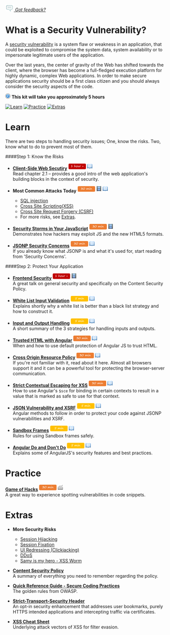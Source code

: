 *[![Feedback](/assets/feedback.gif) Got feedback?](https://docs.google.com/a/wix.com/forms/d/1aJHLJJsRKY_5TgHgsqh1Yrkt_EYaDkm-t8wCKNqGLMo/viewform?usp=send_form)*

# What is a Security Vulnerability?
A [security vulnerability](https://www.owasp.org/index.php/Category:Attack) is a system flaw or weakness in an application, that could be exploited to compromise the system data, system availability or to impersonate legitimate users of the application.

Over the last years, the center of gravity of the Web has shifted towards the client, 
where the browser has become a full-fledged execution platform for highly dynamic, complex Web applications.
In order to make secure applications security should be a first class citizen 
and you should always consider the security aspects of the code. 

![](/assets/clock-16.png) **This kit will take you approximately 5 hours**

<a href="#learn"><img src="https://github.com/wix/ng-training-kit/blob/master/assets/btn-learn.png" alt="Learn" height="48" width="140"></img></a>
<a href="#practice"><img src="https://github.com/wix/ng-training-kit/blob/master/assets/btn-practice.png" alt="Practice" height="48" width="140"></img></a>
<a href="#extras"><img src="https://github.com/wix/ng-training-kit/blob/master/assets/btn-extras.png" alt="Extras" height="48" width="140"></img></a>


# Learn
There are two steps to handling security issues; One, know the risks. Two, know what to do to prevent most of them. 

####Step 1: Know the Risks
- **[Client-Side Web Secutiry](https://lirias.kuleuven.be/bitstream/123456789/471059/1/thesis.pdf)**   <a href="#"><img src="/assets/time-1h.png"></img></a> <a href="#"><img src="/assets/tag-read.png"></img></a>      
Read chapter 2.1 – provides a good intro of the web application's building blocks in the context of security.

- **Most Common Attacks Today**   <a href="#"><img src="/assets/time-30m.png"></img></a> <a href="#"><img src="/assets/tag-video.png"></img></a>  <a href="#"><img src="/assets/tag-read.png"></img></a>        
  -	[SQL injection](http://www.veracode.com/security/sql-injection) 
  -	[Cross Site Scripting(XSS)](https://www.youtube.com/watch?v=7M-R6U2i5iI)
  -	[Cross Site Request Forgery (CSRF)](https://www.youtube.com/watch?v=oSvl1cdF4UM) 
  - For more risks, see [Extras](https://github.com/wix/ng-training-kit/new/master/Content#extras).


- **[Security Storms in Your JavaScript](https://www.youtube.com/watch?v=JcctFlYstqM)**   <a href="#"><img src="/assets/time-30m.png"></img></a> <a href="#"><img src="/assets/tag-video.png"></img></a>          
Demonstrates how hackers may exploit JS and the new HTML5 formats.

- **[JSONP Security Concerns](http://phocean.net/2013/10/13/csrf-with-jsonp.html)**   <a href="#"><img src="/assets/time-30m.png"></img></a> <a href="#"><img src="/assets/tag-read.png"></img></a>        
If you already know what JSONP is and what it's used for, start reading from 'Security Concerns'.

####Step 2: Protect Your Application
- **[Frontend Security](https://mikewest.org/2013/09/frontend-security-frontendconf-2013)**   <a href="#"><img src="/assets/time-1h.png"></img></a> <a href="#"><img src="/assets/tag-video.png"></img></a>      
A great talk on general security and specifically on the Content Security Policy.

- **[White List Input Validation](https://www.owasp.org/index.php/Input_Validation_Cheat_Sheet)**   <a href="#"><img src="/assets/time-5m.png"></img></a> <a href="#"><img src="/assets/tag-read.png"></img></a>      
Explains shortly why a white list is better than a black list strategy and how to construct it. 
- **[Input and Output Handling](https://vip.wordpress.com/documentation/best-practices/security/validating-sanitizing-escaping/)**   <a href="#"><img src="/assets/time-5m.png"></img></a> <a href="#"><img src="/assets/tag-read.png"></img></a>      
A short summary of the 3 strategies for handling inputs and outputs.

- **[Trusted HTML with Angular](http://odetocode.com/blogs/scott/archive/2014/09/10/a-journey-with-trusted-html-in-angularjs.aspx)**   <a href="#"><img src="/assets/time-30m.png"></img></a> <a href="#"><img src="/assets/tag-read.png"></img></a>      
When and how to use default protection of Angular JS to trust HTML.

- **[Cross Origin Resource Policy](http://odetocode.com/blogs/scott/archive/2014/09/10/a-journey-with-trusted-html-in-angularjs.aspx)**   <a href="#"><img src="/assets/time-30m.png"></img></a> <a href="#"><img src="/assets/tag-read.png"></img></a>      
If you're not familiar with it, read about it here. Almost all browsers support it and it can be a powerful tool for protecting the browser-server communication.

- **[Strict Contextual Escaping for XSS](https://docs.angularjs.org/api/ng/service/$sce)**   <a href="#"><img src="/assets/time-30m.png"></img></a> <a href="#"><img src="/assets/tag-read.png"></img></a>      
How to use Angular's `$sce` for binding in certain contexts to result in a value that is marked as safe to use for that context. 

- **[JSON Vulnerability and XSRF](https://docs.angularjs.org/api/ng/service/$http#json-vulnerability-protection)**   <a href="#"><img src="/assets/time-5m.png"></img></a> <a href="#"><img src="/assets/tag-read.png"></img></a>      
Angular methods to follow in order to protect your code against JSONP vulnerabilities and XSRF.

- **[Sandbox Frames](https://www.owasp.org/index.php/HTML5_Security_Cheat_Sheet#Sandboxed_frames)**   <a href="#"><img src="/assets/time-5m.png"></img></a> <a href="#"><img src="/assets/tag-read.png"></img></a>      
Rules for using Sandbox frames safely.

- **[Angular Do and Don't Do](https://docs.angularjs.org/guide/security)**   <a href="#"><img src="/assets/time-5m.png"></img></a> <a href="#"><img src="/assets/tag-read.png"></img></a>      
Explains some of AngularJS's security features and best practices.

# Practice

**[Game of Hacks](http://www.gameofhacks.com/game)** <a href="#"><img src="/assets/time-30m.png"></img></a> <a href="#"><img src="/assets/tag-handson.png"></img></a>     
A great way to experience spotting vulnerabilities in code snippets.
 
# Extras

- **More Security Risks**
  - [Session Hijacking](https://www.owasp.org/index.php/Session_hijacking_attack)
  - [Session Fixation](https://www.owasp.org/index.php/Session_Fixation)
  - [UI Redressing (Clickjacking)](http://www.troyhunt.com/2013/05/clickjack-attack-hidden-threat-right-in.html)
  - [DDoS](https://www.youtube.com/watch?v=OhA9PAfkJ10)
  - [Samy is my hero - XSS Worm](https://en.wikipedia.org/wiki/Samy_%28computer_worm%29)

- **[Content Security Policy](http://www.cspplayground.com/csp_overview)**   
  A summary of everything you need to remember regarding the policy.
  
- **[Quick Reference Guide - Secure Coding Practices](https://www.owasp.org/images/0/08/OWASP_SCP_Quick_Reference_Guide_v2.pdf)**   
  The golden rules from OWASP.

- **[Strict-Transport-Security Header](https://www.owasp.org/index.php/HTTP_Strict_Transport_Security)**   
  An opt-in security enhancement that addresses user bookmarks, purely HTTPS intended applications and intercepting traffic via certificates.
  
- **[XSS Cheat Sheet](http://n0p.net/penguicon/php_app_sec/mirror/xss.html)**   
  Underlying attack vectors of XSS for filter evasion.
  

  
  

